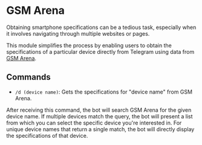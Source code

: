 # GSM Arena

Obtaining smartphone specifications can be a tedious task, especially when it involves navigating through multiple websites or pages.

This module simplifies the process by enabling users to obtain the specifications of a particular device directly from Telegram using data from [GSM Arena](https://www.gsmarena.com/).

## Commands

- `/d (device name)`: Gets the specifications for "device name" from GSM Arena.

After receiving this command, the bot will search GSM Arena for the given device name. If multiple devices match the query, the bot will present a list from which you can select the specific device you're interested in. For unique device names that return a single match, the bot will directly display the specifications of that device.
